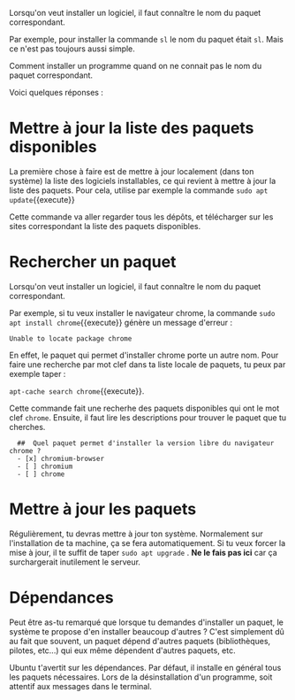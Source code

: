 Lorsqu'on veut installer un logiciel, il faut connaître le nom du paquet correspondant.

Par exemple, pour installer la commande `sl` le nom du paquet était `sl`. Mais ce n'est pas toujours aussi simple.

Comment installer un programme quand on ne connait pas le nom du paquet correspondant.

Voici quelques réponses :

# Mettre à jour la liste des paquets disponibles

La première chose à faire est de mettre à jour localement (dans ton système) la liste des logiciels installables, 
ce qui revient à mettre à jour la liste des paquets. Pour cela, utilise par exemple la commande `sudo apt update`{{execute}}

Cette commande va aller regarder tous les dépôts, et télécharger sur les sites correspondant la liste des paquets disponibles.


# Rechercher un paquet

Lorsqu'on veut installer un logiciel, il faut connaître le nom du paquet correspondant.

Par exemple, si tu veux installer le navigateur chrome, la commande `sudo apt install chrome`{{execute}} génère un message d'erreur :

`Unable to locate package chrome`

En effet, le paquet qui permet d'installer chrome porte un autre nom.
Pour faire une recherche par mot clef dans ta liste locale de paquets, tu peux par exemple taper :

`apt-cache search chrome`{{execute}}.

Cette commande fait une recherhe des paquets disponibles qui ont le mot clef `chrome`.
Ensuite, il faut lire les descriptions pour trouver le paquet que tu cherches.

```{quizdown} 
  ##  Quel paquet permet d'installer la version libre du navigateur chrome ? 
  - [x] chromium-browser
  - [ ] chromium
  - [ ] chrome
```
# Mettre à jour les paquets

Régulièrement, tu devras mettre à jour ton système.
Normalement sur l'installation de ta machine, ça se fera automatiquement.
Si tu veux forcer la mise à jour, il te suffit de taper `sudo apt upgrade` . **Ne le fais pas ici** car ça surchargerait inutilement le serveur.

# Dépendances

Peut être as-tu remarqué que lorsque tu demandes d'installer un paquet, le système te propose d'en installer beaucoup d'autres ? 
C'est simplement dû au fait que souvent, un paquet dépend d'autres paquets (bibliothèques, pilotes, etc...) qui eux même dépendent d'autres paquets, etc.

Ubuntu t'avertit sur les dépendances. Par défaut, il installe en général tous les paquets nécessaires. Lors de la désinstallation d'un programme, soit attentif aux messages dans le terminal.
